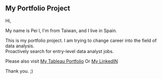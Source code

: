 ## My Portfolio Project

Hi, 

My name is Pei I, I'm from Taiwan, and I live in Spain. 

This is my portfolio project. I am trying to change career into the field of data analysis.  
Proactively search for entry-level data analyst jobs.

Please also visit [My Tableau Portfolio](https://public.tableau.com/profile/pei.i.shih)  Or  [My LinkedIN](www.linkedin.com/in/pei-i-shih)

Thank you. ;)

